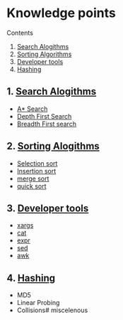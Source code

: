 # Knowledge points
Contents
 1. [Search Alogithms](https://github.com/kjagoo/miscelenous/tree/master/searching)
 2. [Sorting Algorithms](https://github.com/kjagoo/miscelenous/tree/master/sorting)
 3. [Developer tools](https://github.com/kjagoo/miscelenous/tree/master/dev_tools)
 4. [Hashing](https://github.com/kjagoo/miscelenous/tree/master/Hashing)

## 1. [Search Alogithms](https://github.com/kjagoo/miscelenous/tree/master/searching)
 - [A* Search](https://github.com/kjagoo/miscelenous/blob/master/searching/a_star.md)
 - [Depth First Search](https://github.com/kjagoo/miscelenous/blob/master/searching/depth_first.md)
 - [Breadth First search](https://github.com/kjagoo/miscelenous/blob/master/searching/breath_first.md)
 
## 2. [Sorting Alogithms](https://github.com/kjagoo/miscelenous/tree/master/sorting)
 - [Selection sort](https://github.com/kjagoo/miscelenous/blob/master/sorting/selection_sort.md)
 - [Insertion sort](https://github.com/kjagoo/miscelenous/blob/master/sorting/insertion_sort.md)
 - [merge sort](https://github.com/kjagoo/miscelenous/blob/master/sorting/merge_sort.md)
 - [quick sort](https://github.com/kjagoo/miscelenous/blob/master/sorting/quick_sort.md)

## 3. [Developer tools](https://github.com/kjagoo/miscelenous/tree/master/dev_tools)
 - [xargs](https://github.com/kjagoo/miscelenous/blob/master/dev_tools/dev_tools.md#1-xargs)
 - [cat](https://github.com/kjagoo/miscelenous/blob/master/dev_tools/dev_tools.md#2-cat-command)
 - [expr](https://github.com/kjagoo/miscelenous/blob/master/dev_tools/dev_tools.md#3-expr)
 - [sed](https://github.com/kjagoo/miscelenous/blob/master/dev_tools/dev_tools.md#4-sed)
 - [awk](https://github.com/kjagoo/miscelenous/blob/master/dev_tools/dev_tools.md#5-awk)

## 4. [Hashing](https://github.com/kjagoo/miscelenous/tree/master/Hashing)
 - MD5
 - Linear Probing
 - Collisions# miscelenous
